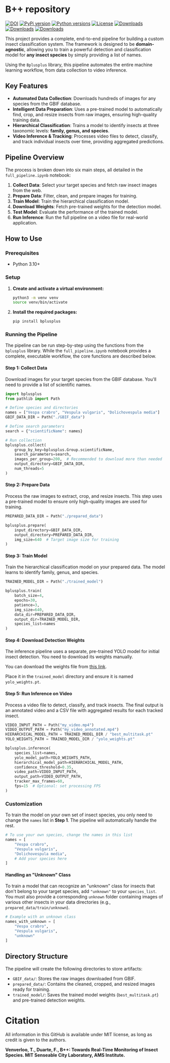# B++ repository

[![DOI](https://zenodo.org/badge/765250194.svg)](https://zenodo.org/badge/latestdoi/765250194) 
[![PyPi version](https://img.shields.io/pypi/v/bplusplus.svg)](https://pypi.org/project/bplusplus/)
[![Python versions](https://img.shields.io/pypi/pyversions/bplusplus.svg)](https://pypi.org/project/bplusplus/)
[![License](https://img.shields.io/pypi/l/bplusplus.svg)](https://pypi.org/project/bplusplus/)
[![Downloads](https://static.pepy.tech/badge/bplusplus)](https://pepy.tech/project/bplusplus)
[![Downloads](https://static.pepy.tech/badge/bplusplus/month)](https://pepy.tech/project/bplusplus)
[![Downloads](https://static.pepy.tech/badge/bplusplus/week)](https://pepy.tech/project/bplusplus)

This project provides a complete, end-to-end pipeline for building a custom insect classification system. The framework is designed to be **domain-agnostic**, allowing you to train a powerful detection and classification model for **any insect species** by simply providing a list of names.

Using the `Bplusplus` library, this pipeline automates the entire machine learning workflow, from data collection to video inference.

## Key Features

- **Automated Data Collection**: Downloads hundreds of images for any species from the GBIF database.
- **Intelligent Data Preparation**: Uses a pre-trained model to automatically find, crop, and resize insects from raw images, ensuring high-quality training data.
- **Hierarchical Classification**: Trains a model to identify insects at three taxonomic levels: **family, genus, and species**.
- **Video Inference & Tracking**: Processes video files to detect, classify, and track individual insects over time, providing aggregated predictions.
## Pipeline Overview

The process is broken down into six main steps, all detailed in the `full_pipeline.ipynb` notebook:

1.  **Collect Data**: Select your target species and fetch raw insect images from the web.
2.  **Prepare Data**: Filter, clean, and prepare images for training.
3.  **Train Model**: Train the hierarchical classification model.
4.  **Download Weights**: Fetch pre-trained weights for the detection model.
5.  **Test Model**: Evaluate the performance of the trained model.
6.  **Run Inference**: Run the full pipeline on a video file for real-world application.

## How to Use

### Prerequisites

- Python 3.10+

### Setup

1.  **Create and activate a virtual environment:**
    ```bash
    python3 -m venv venv
    source venv/bin/activate
    ```

2.  **Install the required packages:**
    ```bash
    pip install bplusplus
    ```

### Running the Pipeline

The pipeline can be run step-by-step using the functions from the `bplusplus` library. While the `full_pipeline.ipynb` notebook provides a complete, executable workflow, the core functions are described below.

#### Step 1: Collect Data
Download images for your target species from the GBIF database. You'll need to provide a list of scientific names.

```python
import bplusplus
from pathlib import Path

# Define species and directories
names = ["Vespa crabro", "Vespula vulgaris", "Dolichovespula media"]
GBIF_DATA_DIR = Path("./GBIF_data")

# Define search parameters
search = {"scientificName": names}

# Run collection
bplusplus.collect(
    group_by_key=bplusplus.Group.scientificName,
    search_parameters=search,
    images_per_group=200,  # Recommended to download more than needed
    output_directory=GBIF_DATA_DIR,
    num_threads=5
)
```

#### Step 2: Prepare Data
Process the raw images to extract, crop, and resize insects. This step uses a pre-trained model to ensure only high-quality images are used for training.

```python
PREPARED_DATA_DIR = Path("./prepared_data")

bplusplus.prepare(
    input_directory=GBIF_DATA_DIR,
    output_directory=PREPARED_DATA_DIR,
    img_size=640  # Target image size for training
)
```

#### Step 3: Train Model
Train the hierarchical classification model on your prepared data. The model learns to identify family, genus, and species.

```python
TRAINED_MODEL_DIR = Path("./trained_model")

bplusplus.train(
    batch_size=4,
    epochs=30,
    patience=3,
    img_size=640,
    data_dir=PREPARED_DATA_DIR,
    output_dir=TRAINED_MODEL_DIR,
    species_list=names
)
```

#### Step 4: Download Detection Weights
The inference pipeline uses a separate, pre-trained YOLO model for initial insect detection. You need to download its weights manually.

You can download the weights file from [this link](https://github.com/Tvenver/Bplusplus/releases/download/v1.2.3/v11small-generic.pt).

Place it in the `trained_model` directory and ensure it is named `yolo_weights.pt`.

#### Step 5: Run Inference on Video
Process a video file to detect, classify, and track insects. The final output is an annotated video and a CSV file with aggregated results for each tracked insect.

```python
VIDEO_INPUT_PATH = Path("my_video.mp4")
VIDEO_OUTPUT_PATH = Path("my_video_annotated.mp4")
HIERARCHICAL_MODEL_PATH = TRAINED_MODEL_DIR / "best_multitask.pt"
YOLO_WEIGHTS_PATH = TRAINED_MODEL_DIR / "yolo_weights.pt"

bplusplus.inference(
    species_list=names,
    yolo_model_path=YOLO_WEIGHTS_PATH,
    hierarchical_model_path=HIERARCHICAL_MODEL_PATH,
    confidence_threshold=0.35,
    video_path=VIDEO_INPUT_PATH,
    output_path=VIDEO_OUTPUT_PATH,
    tracker_max_frames=60,
    fps=15  # Optional: set processing FPS
)
```

### Customization

To train the model on your own set of insect species, you only need to change the `names` list in **Step 1**. The pipeline will automatically handle the rest.

```python
# To use your own species, change the names in this list
names = [
    "Vespa crabro",
    "Vespula vulgaris",
    "Dolichovespula media",
    # Add your species here
]
```

#### Handling an "Unknown" Class
To train a model that can recognize an "unknown" class for insects that don't belong to your target species, add `"unknown"` to your `species_list`. You must also provide a corresponding `unknown` folder containing images of various other insects in your data directories (e.g., `prepared_data/train/unknown`).

```python
# Example with an unknown class
names_with_unknown = [
    "Vespa crabro",
    "Vespula vulgaris",
    "unknown"
]
```

## Directory Structure

The pipeline will create the following directories to store artifacts:

- `GBIF_data/`: Stores the raw images downloaded from GBIF.
- `prepared_data/`: Contains the cleaned, cropped, and resized images ready for training.
- `trained_model/`: Saves the trained model weights (`best_multitask.pt`) and pre-trained detection weights.

# Citation

All information in this GitHub is available under MIT license, as long as credit is given to the authors.

**Venverloo, T., Duarte, F., B++: Towards Real-Time Monitoring of Insect Species. MIT Senseable City Laboratory, AMS Institute.**
